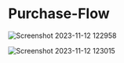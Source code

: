 # Purchase-Flow

![Screenshot 2023-11-12 122958](https://github.com/kunal7216/Purchase-Flow/assets/112888767/5a8c8965-bb8c-4ae6-9562-73dc186825a5)

![Screenshot 2023-11-12 123015](https://github.com/kunal7216/Purchase-Flow/assets/112888767/5ad701ac-6b68-4898-bba0-52afc4ff9a40)
